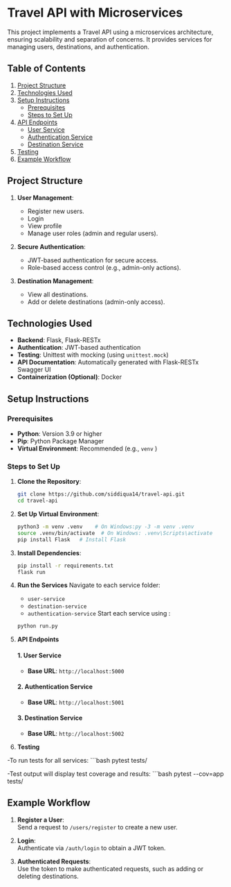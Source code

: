# Travel API with Microservices

This project implements a Travel API using a microservices architecture, ensuring scalability and separation of concerns. It provides services for managing users, destinations, and authentication.

## Table of Contents

1. [Project Structure](#project-structure)
2. [Technologies Used](#technologies-used)
3. [Setup Instructions](#setup-instructions)
   - [Prerequisites](#prerequisites)
   - [Steps to Set Up](#steps-to-set-up)
4. [API Endpoints](#api-endpoints)
   - [User Service](#1-user-service)
   - [Authentication Service](#2-authentication-service)
   - [Destination Service](#3-destination-service)
5. [Testing](#testing)
6. [Example Workflow](#example-workflow)

## Project Structure

1. **User Management**:  
   - Register new users.
   - Login
   - View profile  
   - Manage user roles (admin and regular users).  

2. **Secure Authentication**:  
   - JWT-based authentication for secure access.  
   - Role-based access control (e.g., admin-only actions).  

3. **Destination Management**:  
   - View all destinations.  
   - Add or delete destinations (admin-only access).  


## Technologies Used

- **Backend**: Flask, Flask-RESTx
- **Authentication**: JWT-based authentication
- **Testing**: Unittest with mocking (using `unittest.mock`)
- **API Documentation**: Automatically generated with Flask-RESTx Swagger UI
- **Containerization (Optional)**: Docker

## Setup Instructions

### Prerequisites
- **Python**: Version 3.9 or higher
- **Pip**: Python Package Manager
- **Virtual Environment**: Recommended (e.g., `venv` )

### Steps to Set Up

1. **Clone the Repository**:
   ```bash
   git clone https://github.com/siddiqua14/travel-api.git
   cd travel-api
2. **Set Up Virtual Environment**:
     ```bash
     python3 -m venv .venv    # On Windows:py -3 -m venv .venv
     source .venv/bin/activate  # On Windows: .venv\Scripts\activate
     pip install Flask   # Install Flask

3. **Install Dependencies**:
     ```bash
    pip install -r requirements.txt
    flask run
4. **Run the Services**
   Navigate to each service folder:
   - `user-service`
   - `destination-service`
   - `authentication-service`
   Start each service using : 
   ```bash 
   python run.py
5. **API Endpoints**

    #### 1. User Service
    - **Base URL**: `http://localhost:5000`

    #### 2. Authentication Service
    - **Base URL**: `http://localhost:5001`

    #### 3. Destination Service
    - **Base URL**: `http://localhost:5002`

6. **Testing**

-To run tests for all services:
    ```bash
    pytest tests/
    
-Test output will display test coverage and results:
    ```bash
    pytest --cov=app tests/
    
## Example Workflow

1. **Register a User**:  
   Send a request to `/users/register` to create a new user.

2. **Login**:  
   Authenticate via `/auth/login` to obtain a JWT token.

3. **Authenticated Requests**:  
   Use the token to make authenticated requests, such as adding or deleting destinations.
